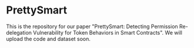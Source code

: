 # PrettySmart
This is the repository for our paper "PrettySmart: Detecting Permission Re-delegation Vulnerability for Token Behaviors in Smart Contracts". We will upload the code and dataset soon.
